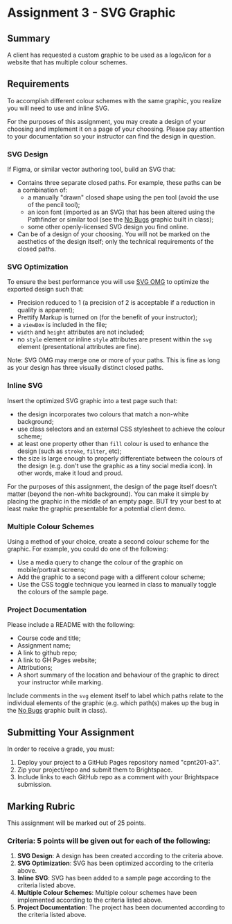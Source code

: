 # Assignment 3 - SVG Graphic
## Summary
A client has requested a custom graphic to be used as a logo/icon for a website that has multiple colour schemes.

## Requirements
To accomplish different colour schemes with the same graphic, you realize you will need to use and inline SVG.

For the purposes of this assignment, you may create a design of your choosing and implement it on a page of your choosing. Please pay attention to your documentation so your instructor can find the design in question.

### SVG Design
If Figma, or similar vector authoring tool, build an SVG that:
- Contains three separate closed paths. For example, these paths can be a combination of:
  - a manually "drawn" closed shape using the pen tool (avoid the use of the pencil tool);
  - an icon font (imported as an SVG) that has been altered using the Pathfinder or similar tool (see the [No Bugs](https://github.com/sait-wbdv/sample-code/blob/master/frontend/svg/no-bugs/images/no-bugs.svg) graphic built in class);
  - some other openly-licensed SVG design you find online.
- Can be of a design of your choosing. You will not be marked on the aesthetics of the design itself; only the technical requirements of the closed paths.

### SVG Optimization
To ensure the best performance you will use [SVG OMG](https://jakearchibald.github.io/svgomg/) to optimize the exported design such that:
- Precision reduced to 1 (a precision of 2 is acceptable if a reduction in quality is apparent);
- Prettify Markup is turned on (for the benefit of your instructor);
- a `viewBox` is included in the file;
- `width` and `height` attributes are not included;
- no `style` element or inline `style` attributes are present within the `svg` element (presentational attributes are fine).

Note: SVG OMG may merge one or more of your paths. This is fine as long as your design has three visually distinct closed paths.

### Inline SVG 
Insert the optimized SVG graphic into a test page such that:
- the design incorporates two colours that match a non-white background;
- use class selectors and an external CSS stylesheet to achieve the colour scheme;
- at least one property other than `fill` colour is used to enhance the design (such as `stroke`, `filter`, etc);
- the size is large enough to properly differentiate between the colours of the design (e.g. don't use the graphic as a tiny social media icon). In other words, make it loud and proud.

For the purposes of this assignment, the design of the page itself doesn't matter (beyond the non-white background). You can make it simple by placing the graphic in the middle of an empty page. BUT try your best to at least make the graphic presentable for a potential client demo.

### Multiple Colour Schemes
Using a method of your choice, create a second colour scheme for the graphic. For example, you could do one of the following:
- Use a media query to change the colour of the graphic on mobile/portrait screens;
- Add the graphic to a second page with a different colour scheme;
- Use the CSS toggle technique you learned in class to manually toggle the colours of the sample page.

### Project Documentation
Please include a README with the following:
- Course code and title;
- Assignment name;
- A link to github repo;
- A link to GH Pages website;
- Attributions;
- A short summary of the location and behaviour of the graphic to direct your instructor while marking.

Include comments in the `svg` element itself to label which paths relate to the individual elements of the graphic (e.g. which path(s) makes up the bug in the [No Bugs](https://github.com/sait-wbdv/sample-code/blob/master/frontend/svg/no-bugs/images/no-bugs.svg) graphic built in class).

## Submitting Your Assignment
In order to receive a grade, you must:
1. Deploy your project to a GitHub Pages repository named "cpnt201-a3".
2. Zip your project/repo and submit them to Brightspace.
3. Include links to each GitHub repo as a comment with your Brightspace submission.

## Marking Rubric
This assignment will be marked out of 25 points.

### Criteria: 5 points will be given out for each of the following:
1. **SVG Design**: A design has been created according to the criteria above.
2. **SVG Optimization**: SVG has been optimized according to the criteria above. 
3. **Inline SVG**: SVG has been added to a sample page according to the criteria listed above. 
4. **Multiple Colour Schemes**: Multiple colour schemes have been implemented according to the criteria listed above.
5. **Project Documentation**: The project has been documented according to the criteria listed above.


